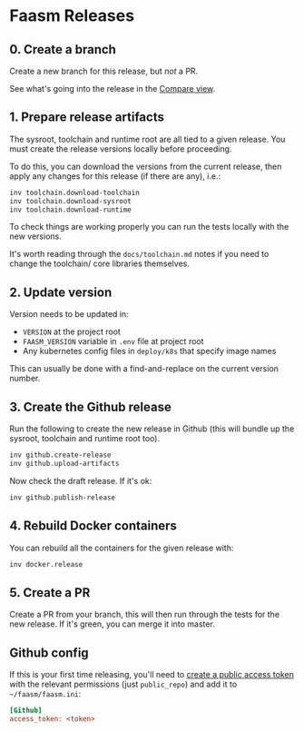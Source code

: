 # Faasm Releases

## 0. Create a branch

Create a new branch for this release, but _not_ a PR.

See what's going into the release in the [Compare view](https://github.com/lsds/Faasm/compare).

## 1. Prepare release artifacts

The sysroot, toolchain and runtime root are all tied to a given release. You must create the 
release versions locally before proceeding. 

To do this, you can download the versions from the current release, then apply any changes 
for this release (if there are any), i.e.:

```bash
inv toolchain.download-toolchain
inv toolchain.download-sysroot
inv toolchain.download-runtime
``` 

To check things are working properly you can run the tests locally with the new versions.

It's worth reading through the `docs/toolchain.md` notes if you need to change the 
toolchain/ core libraries themselves.

## 2. Update version

Version needs to be updated in:

- `VERSION` at the project root
- `FAASM_VERSION` variable in `.env` file at project root
- Any kubernetes config files in `deploy/k8s` that specify image names

This can usually be done with a find-and-replace on the current version number.

## 3. Create the Github release

Run the following to create the new release in Github (this will bundle up the sysroot,
toolchain and runtime root too).

```bash
inv github.create-release
inv github.upload-artifacts
```

Now check the draft release. If it's ok:

```bash
inv github.publish-release
```

## 4. Rebuild Docker containers

You can rebuild all the containers for the given release with:

```bash
inv docker.release
```

## 5. Create a PR

Create a PR from your branch, this will then run through the tests for the new
release. If it's green, you can merge it into master.

## Github config

If this is your first time releasing, you'll need to 
[create a public access token](https://github.com/settings/tokens) 
with the relevant permissions (just `public_repo`) and add it to 
`~/faasm/faasm.ini`:

```ini
[Github]
access_token: <token>
``` 